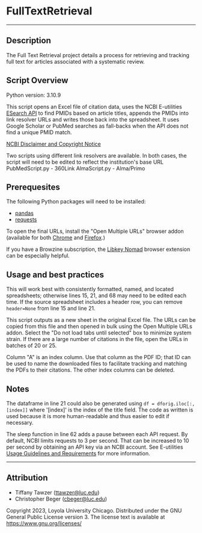 # FullTextRetrieval
---
## Description
The Full Text Retrieval project details a process for retrieving and tracking full text for articles associated with a systematic review.

## Script Overview
Python version: 3.10.9

This script opens an Excel file of citation data, uses the NCBI E-utilities [ESearch API](https://www.ncbi.nlm.nih.gov/books/NBK25499/#chapter4.ESearch) to find PMIDs based on article titles, appends the PMIDs into link resolver URLs and writes those back into the spreadsheet. It uses Google Scholar or PubMed searches as fall-backs when the API does not find a unique PMID match.

[NCBI Disclaimer and Copyright Notice](https://www.ncbi.nlm.nih.gov/About/disclaimer.html)

Two scripts using different link resolvers are available. In both cases, the script will need to be edited to reflect the institution's base URL
PubMedScript.py - 360Link
AlmaScript.py - Alma/Primo


## Prerequesites 
The following Python packages will need to be installed:
- [pandas](https://pandas.pydata.org/docs/getting_started/install.html)
- [requests](https://pypi.org/project/requests/)

To open the final URLs, install the "Open Multiple URLs" browser addon (available for both [Chrome](https://chrome.google.com/webstore/detail/open-multiple-urls/oifijhaokejakekmnjmphonojcfkpbbh) and [Firefox](https://addons.mozilla.org/de/firefox/addon/open-multiple-urls/).)

If you have a Browzine subscription, the [Libkey Nomad](https://thirdiron.com/downloadnomad/) browser extension can be especially helpful.

## Usage and best practices
This will work best with consistently formatted, named, and located spreadsheets; otherwise lines 15, 21, and 68 may need to be edited each time. If the source spreadsheet includes a header row, you can remove `header=None` from line 15 and line 21.

This script outputs as a new sheet in the original Excel file. The URLs can be copied from this file and then opened in bulk using the Open Multiple URLs addon. Select the "Do not load tabs until selected" box to minimize system strain. If there are a large number of citations in the file, open the URLs in batches of 20 or 25. 

Column "A" is an index column. Use that column as the PDF ID; that ID can be used to name the downloaded files to facilitate tracking and matching the PDFs to their citations. The other index columns can be deleted.

## Notes

The dataframe in line 21 could also be generated using `df = dforig.iloc[:, [index]]` where '[index]' is the index of the title field. The code as written is used because it is more human-readable and thus easier to edit if necessary.

The sleep function in line 62 adds a pause between each API request. By default, NCBI limits requests to 3 per second. That can be increased to 10 per second by obtaining an API key via an NCBI account. See E-utilities [Usage Guidelines and Requirements](https://www.ncbi.nlm.nih.gov/books/NBK25497/#chapter2.Usage_Guidelines_and_Requiremen) for more information.

---
## Attribution

- Tiffany Tawzer (ttawzer@luc.edu)
- Christopher Beger (cbeger@luc.edu)

Copyright 2023, Loyola University Chicago. Distributed under the GNU General Public License version 3. The license text is available at https://www.gnu.org/licenses/ 


